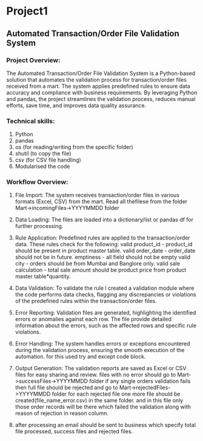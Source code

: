 # Project1

## Automated Transaction/Order File Validation System

### Project Overview:
The Automated Transaction/Order File Validation System is a Python-based solution that automates the validation process for transaction/order files received from a mart. The system applies predefined rules to ensure data accuracy and compliance with business requirements. By leveraging Python and pandas, the project streamlines the validation process, reduces manual efforts, save time, and improves data quality assurance.

### Technical skills:
1. Python
2. pandas
3. os (for reading/writing from the specific folder)
4. shutil (to copy the file) 
5. csv (for CSV file handling)
6. Modularised the code 

### Workflow Overview:
1. File Import: The system receives transaction/order files in various formats (Excel, CSV) from the mart.
   Read all thefilese from the folder Mart->incomingFiles->YYYYMMDD folder
2. Data Loading: The files are loaded into a dictionary/list or pandas df for further processing.
3. Rule Application: Predefined rules are applied to the transaction/order data. These rules check for the following: 
   valid product_id - product_id should be present in product master table.
   valid order_date - order_date should not be in future.
   emptiness - all field should not be empty
   valid city - orders should be from Mumbai and Banglore only.
   valid sale calculation - total sale amount should be product price from product master table*quantity.
     
4. Data Validation: To validate the rule I created a validation module where the code performs data checks, flagging any discrepancies or violations of the predefined rules within the transaction/order files.
5. Error Reporting: Validation files are generated, highlighting the identified errors or anomalies against each row. The file provide detailed information about the errors, such as the affected rows and specific rule violations.
6. Error Handling: The system handles errors or exceptions encountered during the validation process, ensuring the smooth execution of the automation. for this used try and except code block.
7. Output Generation: The validation reports are saved as Excel or CSV files for easy sharing and review.
   files with no error should go to Mart->successFiles->YYYYMMDD folder
   if any single orders validation fails then full file should be rejected and go to Mart->rejectedFiles->YYYYMMDD folder
   for each rejected file one more file should be created(file_name_error.csv) in the same folder. and in this file only those order 
   records will be there which failed the validation along with reason of rejection in reason column.
8. after processing an email should be sent to business which specify total file processed, success files and rejected files.  




